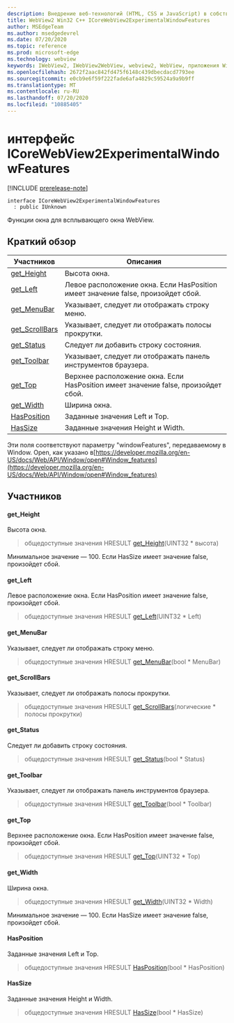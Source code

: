 ```yaml
---
description: Внедрение веб-технологий (HTML, CSS и JavaScript) в собственные приложения с помощью элемента управления Microsoft Edge WebView2
title: WebView2 Win32 C++ ICoreWebView2ExperimentalWindowFeatures
author: MSEdgeTeam
ms.author: msedgedevrel
ms.date: 07/20/2020
ms.topic: reference
ms.prod: microsoft-edge
ms.technology: webview
keywords: IWebView2, IWebView2WebView, webview2, WebView, приложения Win32, Win32, EDGE, ICoreWebView2, ICoreWebView2Controller, управление браузером, EDGE HTML, ICoreWebView2ExperimentalWindowFeatures
ms.openlocfilehash: 2672f2aac842fd475f6148c439dbecdacd7793ee
ms.sourcegitcommit: e0cb9e6f59f222fade6afa4829c59524a9a9b9ff
ms.translationtype: MT
ms.contentlocale: ru-RU
ms.lasthandoff: 07/20/2020
ms.locfileid: "10885405"
---
```

# интерфейс ICoreWebView2ExperimentalWindowFeatures 

[!INCLUDE [prerelease-note](../../includes/prerelease-note.md)]

```
interface ICoreWebView2ExperimentalWindowFeatures
  : public IUnknown
```

Функции окна для всплывающего окна WebView.

## Краткий обзор

 Участников                        | Описания
--------------------------------|---------------------------------------------
[get_Height](#get_height) | Высота окна.
[get_Left](#get_left) | Левое расположение окна. Если HasPosition имеет значение false, произойдет сбой.
[get_MenuBar](#get_menubar) | Указывает, следует ли отображать строку меню.
[get_ScrollBars](#get_scrollbars) | Указывает, следует ли отображать полосы прокрутки.
[get_Status](#get_status) | Следует ли добавить строку состояния.
[get_Toolbar](#get_toolbar) | Указывает, следует ли отображать панель инструментов браузера.
[get_Top](#get_top) | Верхнее расположение окна. Если HasPosition имеет значение false, произойдет сбой.
[get_Width](#get_width) | Ширина окна.
[HasPosition](#hasposition) | Заданные значения Left и Top.
[HasSize](#hassize) | Заданные значения Height и Width.

Эти поля соответствуют параметру "windowFeatures", передаваемому в Window. Open, как указано в[https://developer.mozilla.org/en-US/docs/Web/API/Window/open#Window_features](https://developer.mozilla.org/en-US/docs/Web/API/Window/open#Window_features)

## Участников

#### get_Height 

Высота окна.

> общедоступные значения HRESULT [get_Height](#get_height)(UINT32 * высота)

Минимальное значение — 100. Если HasSize имеет значение false, произойдет сбой.

#### get_Left 

Левое расположение окна. Если HasPosition имеет значение false, произойдет сбой.

> общедоступные значения HRESULT [get_Left](#get_left)(UINT32 * Left)

#### get_MenuBar 

Указывает, следует ли отображать строку меню.

> общедоступные значения HRESULT [get_MenuBar](#get_menubar)(bool * MenuBar)

#### get_ScrollBars 

Указывает, следует ли отображать полосы прокрутки.

> общедоступные значения HRESULT [get_ScrollBars](#get_scrollbars)(логические * полосы прокрутки)

#### get_Status 

Следует ли добавить строку состояния.

> общедоступные значения HRESULT [get_Status](#get_status)(bool * Status)

#### get_Toolbar 

Указывает, следует ли отображать панель инструментов браузера.

> общедоступные значения HRESULT [get_Toolbar](#get_toolbar)(bool * Toolbar)

#### get_Top 

Верхнее расположение окна. Если HasPosition имеет значение false, произойдет сбой.

> общедоступные значения HRESULT [get_Top](#get_top)(UINT32 * Top)

#### get_Width 

Ширина окна.

> общедоступные значения HRESULT [get_Width](#get_width)(UINT32 * Width)

Минимальное значение — 100. Если HasSize имеет значение false, произойдет сбой.

#### HasPosition 

Заданные значения Left и Top.

> общедоступные значения HRESULT [HasPosition](#hasposition)(bool * HasPosition)

#### HasSize 

Заданные значения Height и Width.

> общедоступные значения HRESULT [HasSize](#hassize)(bool * HasSize)

